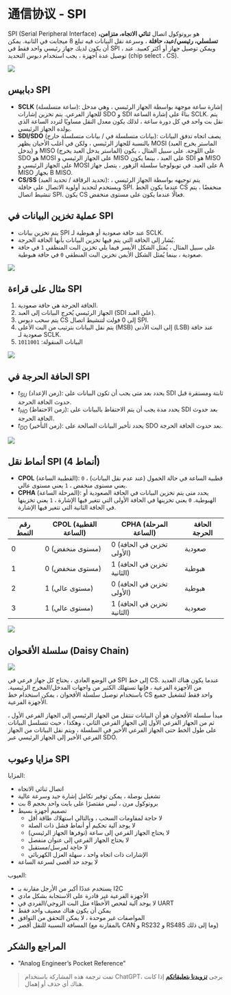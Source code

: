 # 通信协议 - SPI

SPI (Serial Peripheral Interface) هو بروتوكول اتصال **ثنائي الاتجاه، متزامن، تسلسلي، رئيسي/عبد، حافلة** ، وسرعة نقل البيانات فيه تبلغ 8 ميجابت في الثانية. يمكن أن يكون لديك جهاز رئيسي واحد فقط في SPI ، ويمكن توصيل جهاز أو أكثر كعبيد. عند توصيل عدة أجهزة ، يجب استخدام دبوس التحديد (chip select ، CS).

![](https://img.wiki-power.com/d/wiki-media/img/20210911095950.png)

## دبابيس SPI

- **SCLK** (ساعة متسلسلة): إشارة ساعة موجهة بواسطة الجهاز الرئيسي ، وهي مدخل للجهاز الفرعي. يتم تخزين إشارات SDO و SDI بناءً على إشارة الساعة SCLK. يتم نقل بت واحد في كل دورة ساعة ، لذلك يكون معدل النقل مساويًا لتردد الساعة الذي يولده الجهاز الرئيسي.
- **SDI/SDO** (بيانات متسلسلة في / بيانات متسلسلة خارج): يصف اتجاه تدفق البيانات بالنسبة للجهاز الرئيسي ، ولكن في أغلب الأحيان يظهر MOSI (الماستر يخرج العبد يدخل) و MISO (الماستر يدخل العبد يخرج) على اللوحة. على سبيل المثال ، يكون SDO هو MOSI على الجهاز الرئيسي و MISO على العبد ، بينما يكون SDI هو MISO على الجهاز الرئيسي و MOSI على العبد. في توبولوجيا سلسلة الزهور ، يتصل جهاز A MISO بجهاز B MISO.
- **CS/SS** (تحديد الرقاقة / تحديد العبد): يتم توجيهه بواسطة الجهاز الرئيسي ، ويستخدم لتحديد أولوية الاتصال على حافلة SPI. عندما يكون الخط CS منخفضًا ، يتم تنشيط اتصال SPI. يكون CS فعالًا عندما يكون على مستوى منخفض.

## عملية تخزين البيانات في SPI

- يتم تخزين بيانات SPI عند حافة صعودية أو هبوطية لـ SCLK.
- يُشار إلى الحافة التي يتم فيها تخزين البيانات بأنها الحافة الحرجة.
- على سبيل المثال ، يُمثل الشكل الأيسر فيما يلي تخزين البت المنطقي `1` في حافة صعودية ، بينما يُمثل الشكل الأيمن تخزين البت المنطقي `0` في حافة هبوطية.

![](https://img.wiki-power.com/d/wiki-media/img/20211026151750.png)

## مثال على قراءة SPI

1. الحافة الحرجة هي حافة صعودية.
2. الجهاز الرئيسي يُخرج البيانات إلى العبد (SDI على العبد).
3. يتم سحب دبوس CS إلى 0 فولت لتنشيط اتصال SPI.
4. يتم نقل البيانات بترتيب من البت الأعلى (MSB) إلى البت الأدنى (LSB) عند حافة صعودية لـ SCLK.
5. البيانات المنقولة: `1011001`

![](https://img.wiki-power.com/d/wiki-media/img/20211026152228.png)

## الحافة الحرجة في SPI

- $t_{SU}$ (زمن الإعداد): يحدد بعد متى يجب أن تكون البيانات على SDI ثابتة ومستقرة قبل حدوث الحافة الحرجة.
- $t_{HO}$ (زمن الاحتفاظ): يحدد مدة يجب أن يتم الاحتفاظ بالبيانات على SDI بعد حدوث الحافة الحرجة.
- $t_{DO}$ (زمن التأخير): يحدد تأخير البيانات الصالحة على SDO بعد حدوث الحافة الحرجة.

![](https://img.wiki-power.com/d/wiki-media/img/20211026160940.png)

## أنماط نقل SPI (4 أنماط)

- **CPOL** (القطبية الساعة): قطبية الساعة في حالة الخمول (عند عدم نقل البيانات) ، `0` يعني مستوى منخفض ، `1` يعني مستوى عالي.
- **CPHA** (المرحلة الساعة): يحدد متى يتم تخزين البيانات في الحافة الصعودية أو الهبوطية. `0` يعني تخزينها في الحافة الأولى التي تتغير فيها الإشارة ، `1` يعني تخزينها في الحافة الثانية التي تتغير فيها الإشارة.

| رقم النمط | CPOL (القطبية الساعة) | CPHA (المرحلة الساعة)          | الحافة الحرجة |
| -------- | ---------------- | ------------------------- | -------- |
| 0        | 0 (مستوى منخفض)      | 0 (تخزين في الحافة الأولى) | صعودية   |
| 1        | 0 (مستوى منخفض)      | 1 (تخزين في الحافة الثانية) | هبوطية   |
| 2        | 1 (مستوى عالي)      | 0 (تخزين في الحافة الأولى) | هبوطية   |
| 3        | 1 (مستوى عالي)      | 1 (تخزين في الحافة الثانية) | صعودية   |

![](https://img.wiki-power.com/d/wiki-media/img/20211026162028.png)

## سلسلة الأقحوان (Daisy Chain)

![](https://img.wiki-power.com/d/wiki-media/img/20211026164011.png)

في الوضع العادي ، يحتاج كل جهاز فرعي في SPI إلى خط CS. عندما يكون هناك العديد من الأجهزة الفرعية ، فإنها تستهلك الكثير من واجهات المدخل/المخرج الرئيسية. باستخدام توصيل سلسلة الأقحوان ، يمكن استخدام خط CS واحد فقط لتشغيل جميع الأجهزة الفرعية.

مبدأ سلسلة الأقحوان هو أن البيانات تنتقل من الجهاز الرئيسي إلى الجهاز الفرعي الأول ، ثم من الجهاز الفرعي الأول إلى الجهاز الفرعي الثاني ، وهكذا ، حيث تتسلسل البيانات على طول الخط حتى الجهاز الفرعي الأخير في السلسلة ، ويتم نقل البيانات من الجهاز الفرعي الأخير إلى الجهاز الرئيسي عبر SDO.

## مزايا وعيوب SPI

المزايا:

- اتصال ثنائي الاتجاه
- تشغيل بوصلة ، يمكن توفير تكامل إشارة جيد وسرعة عالية
- بروتوكول مرن ، ليس مقتصرًا على بايت واحد بحجم 8 بت
- تصميم أجهزة بسيط
  - لا حاجة لمقاومات السحب ، وبالتالي استهلاك طاقة أقل
  - لا يوجد آلية تحكيم أو أنماط فشل ذات الصلة
  - لا يحتاج الجهاز الفرعي إلى ساعة (توفرها الجهاز الرئيسي)
  - لا يحتاج الجهاز الفرعي إلى عنوان منفصل
  - لا حاجة لمرسل/مستقبل
  - الإشارات ذات اتجاه واحد ، سهلة العزل الكهربائي
- لا يوجد حد أقصى لسرعة الساعة

العيوب:

- يستخدم عددًا أكبر من الأرجل مقارنة بـ I2C
- الأجهزة الفرعية غير قادرة على الاستجابة بشكل مادي
- لا يوجد آلية لفحص الأخطاء مثل البت الزوجي/الفردي في UART
- يمكن أن يكون هناك مضيف واحد فقط
- المواصفات غير موحدة ، لا يمكن التحقق من التوافق
- المسافة النسبية للنقل أقصر (بالمقارنة مع CAN و RS232 و RS485 وما إلى ذلك)

## المراجع والشكر

- "Analog Engineer’s Pocket Reference"

> تمت ترجمة هذه المشاركة باستخدام ChatGPT، يرجى [**تزويدنا بتعليقاتكم**](https://github.com/linyuxuanlin/Wiki_MkDocs/issues/new) إذا كانت هناك أي حذف أو إهمال.